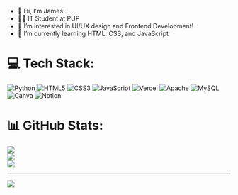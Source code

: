 - 👋 Hi, I’m James!<br/>
- 🧑‍💻 IT Student at PUP<br/>
- 👀 I’m interested in UI/UX design and Frontend Development!<br/>
- 🌱 I’m currently learning HTML, CSS, and JavaScript 


# 💻 Tech Stack:
![Python](https://img.shields.io/badge/python-3670A0?style=for-the-badge&logo=python&logoColor=ffdd54) ![HTML5](https://img.shields.io/badge/html5-%23E34F26.svg?style=for-the-badge&logo=html5&logoColor=white) ![CSS3](https://img.shields.io/badge/css3-%231572B6.svg?style=for-the-badge&logo=css3&logoColor=white) ![JavaScript](https://img.shields.io/badge/javascript-%23323330.svg?style=for-the-badge&logo=javascript&logoColor=%23F7DF1E) ![Vercel](https://img.shields.io/badge/vercel-%23000000.svg?style=for-the-badge&logo=vercel&logoColor=white) ![Apache](https://img.shields.io/badge/apache-%23D42029.svg?style=for-the-badge&logo=apache&logoColor=white) ![MySQL](https://img.shields.io/badge/mysql-4479A1.svg?style=for-the-badge&logo=mysql&logoColor=white) ![Canva](https://img.shields.io/badge/Canva-%2300C4CC.svg?style=for-the-badge&logo=Canva&logoColor=white) ![Notion](https://img.shields.io/badge/Notion-%23000000.svg?style=for-the-badge&logo=notion&logoColor=white)
# 📊 GitHub Stats:
![](https://github-readme-stats.vercel.app/api?username=rijisanko&theme=blue_navy&hide_border=true&include_all_commits=false&count_private=false)<br/>
![](https://nirzak-streak-stats.vercel.app/?user=rijisanko&theme=blue_navy&hide_border=true)<br/>
![](https://github-readme-stats.vercel.app/api/top-langs/?username=rijisanko&theme=blue_navy&hide_border=true&include_all_commits=false&count_private=false&layout=compact)

---
[![](https://visitcount.itsvg.in/api?id=rijisanko&icon=9&color=1)](https://visitcount.itsvg.in)

<!-- Proudly created with GPRM ( https://gprm.itsvg.in ) -->

<!---
rijisanko/rijisanko is a ✨ special ✨ repository because its `README.md` (this file) appears on your GitHub profile.
You can click the Preview link to take a look at your changes.
--->
